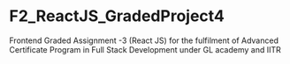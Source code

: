 # F2_ReactJS_GradedProject4
Frontend Graded Assignment -3 (React JS) for the fulfilment of Advanced Certificate Program in Full Stack Development under GL academy and IITR
